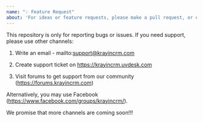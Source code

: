 ```yaml
---
name: "💡 Feature Request"
about: 'For ideas or feature requests, please make a pull request, or open an issue'
---
```


This repository is only for reporting bugs or issues. If you need support, please use
other channels:

1. Write an email - mailto:support@krayincrm.com

2. Create support ticket on https://krayincrm.uvdesk.com

3. Visit forums to get support from our community (https://forums.krayincrm.com)

Alternatively, you may use Facebook (https://www.facebook.com/groups/krayincrm/).

We promise that more channels are coming soon!!!